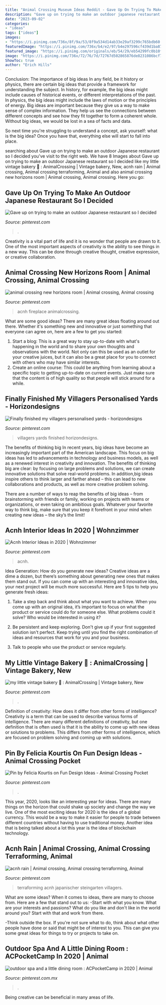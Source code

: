```yaml
---
title: "Animal Crossing Museum Ideas Reddit - Gave Up On Trying To Make An Outdoor Japanese Restaurant So I Decided"
description: "Gave up on trying to make an outdoor japanese restaurant so i decided"
date: "2023-09-02"
categories:
- "ideas"
tags: ["ideas"]
images:
- "https://i.pinimg.com/736x/8f/9a/53/8f9a534d14ab33e29af3299c765bdb60.jpg"
featuredImage: "https://i.pinimg.com/736x/b4/e2/97/b4e297596cf439d1ba87b59faf480b73.jpg"
featured_image: "https://i.pinimg.com/originals/eb/54/29/eb54299fc0b10f108467619ffc86c92e.jpg"
image: "https://i.pinimg.com/736x/72/76/7d/72767d502865876de8231086bcf79cc1.jpg"
ShowToc: true
author: "Erich Hills"
---
```



Conclusion: The importance of big ideas
In any field, be it history or physics, there are certain big ideas that provide a framework for understanding the subject. In history, for example, the big ideas might include causes of historical events, or different interpretations of the past. In physics, the big ideas might include the laws of motion or the principles of energy.
Big ideas are important because they give us a way to make sense of complex information. They help us see the connections between different concepts and see how they fit together to form a coherent whole. Without big ideas, we would be lost in a sea of facts and data.

So next time you're struggling to understand a concept, ask yourself: what is the big idea? Once you have that, everything else will start to fall into place.

	

		
searching about Gave up on trying to make an outdoor Japanese restaurant so I decided you've visit to the right web. We have 8 Images about Gave up on trying to make an outdoor Japanese restaurant so I decided like my little vintage bakery 🧁 : AnimalCrossing | Vintage bakery, New, acnh rain | Animal crossing, Animal crossing terraforming, Animal and also animal crossing new horizons room | Animal crossing, Animal crossing. Here you go:
		
    
## Gave Up On Trying To Make An Outdoor Japanese Restaurant So I Decided

<img loading=lazy src="https://i.pinimg.com/736x/cd/52/f2/cd52f2a8b0cd07bdae469d73098d4bdd.jpg" onerror="this.onerror=null;this.src='https://tse2.mm.bing.net/th?id=OIP.GODJnd0szDUNkxT3Fo73NQHaEK&amp;pid=15.1';" alt="Gave up on trying to make an outdoor Japanese restaurant so I decided">

_Source: pinterest.com_

>. 

	

Creativity is a vital part of life and it is no wonder that people are drawn to it. One of the most important aspects of creativity is the ability to see things in a new way. This can be done through creative thought, creative expression, or creative collaboration.

    
## Animal Crossing New Horizons Room | Animal Crossing, Animal Crossing

<img loading=lazy src="https://i.pinimg.com/736x/72/76/7d/72767d502865876de8231086bcf79cc1.jpg" onerror="this.onerror=null;this.src='https://tse3.mm.bing.net/th?id=OIP.so2v5WroxcYkWBUQunBJpQHaED&amp;pid=15.1';" alt="animal crossing new horizons room | Animal crossing, Animal crossing">

_Source: pinterest.com_

>acnh fireplace animalcrossing. 

	

What are some good ideas?
There are many great ideas floating around out there. Whether it's something new and innovative or just something that everyone can agree on, here are a few to get you started: 
1. Start a blog: This is a great way to stay up-to-date with what's happening in the world and to share your own thoughts and observations with the world. Not only can this be used as an outlet for your creative juices, but it can also be a great place for you to connect with others who may have similar interests. 
2. Create an online course: This could be anything from learning about a specific topic to getting up-to-date on current events. Just make sure that the content is of high quality so that people will stick around for a while. 

    
## Finally Finished My Villagers Personalised Yards - Horizondesigns

<img loading=lazy src="https://i.pinimg.com/736x/e8/29/5f/e8295f44133f96f011d91662db682986.jpg" onerror="this.onerror=null;this.src='https://tse2.mm.bing.net/th?id=OIP.BuImRZjnRga7iB0_cETK5gHaK_&amp;pid=15.1';" alt="Finally finished my villagers personalised yards - horizondesigns">

_Source: pinterest.com_

>villagers yards finished horizondesigns. 

	

The benefits of thinking big
In recent years, big ideas have become an increasingly important part of the American landscape. This focus on big ideas has led to advancements in technology and business models, as well as a renewed interest in creativity and innovation.
The benefits of thinking big are clear: by focusing on large problems and solutions, we can create innovative solutions that solve real-world problems. In addition,big ideas inspire others to think larger and farther ahead – this can lead to new collaborations and products, as well as more creative problem solving.

There are a number of ways to reap the benefits of big ideas – from brainstorming with friends or family, working on projects with teams or organizations, or even taking on ambitious goals. Whatever your favorite way to think big, make sure that you keep it forefront in your mind when creating new ideas – the sky’s the limit!

    
## Acnh Interior Ideas In 2020 | Wohnzimmer

<img loading=lazy src="https://i.pinimg.com/736x/8f/9a/53/8f9a534d14ab33e29af3299c765bdb60.jpg" onerror="this.onerror=null;this.src='https://tse1.mm.bing.net/th?id=OIP.fLT9UTTZyo4Q-oC6vl6lSQHaEN&amp;pid=15.1';" alt="Acnh Interior Ideas in 2020 | Wohnzimmer">

_Source: pinterest.com_

>acnh. 

	

Idea Generation: How do you generate new ideas?
Creative ideas are a dime a dozen, but there’s something about generating new ones that makes them stand out. If you can come up with an interesting and innovative idea, your next project will be much more successful. Here are 5 tips to help you generate fresh ideas:
1. Take a step back and think about what you want to achieve. When you come up with an original idea, it’s important to focus on what the product or service could do for someone else. What problems could it solve? Who would be interested in using it?

2. Be persistent and keep exploring. Don't give up if your first suggested solution isn't perfect. Keep trying until you find the right combination of ideas and resources that work for you and your business.

3. Talk to people who use the product or service regularly.

    
## My Little Vintage Bakery 🧁 : AnimalCrossing | Vintage Bakery, New

<img loading=lazy src="https://i.pinimg.com/originals/6b/aa/01/6baa01482213ddd7baa3deac09328a3b.png" onerror="this.onerror=null;this.src='https://tse4.mm.bing.net/th?id=OIP.3qnfRwQxMQTJvVeq5ibzNQHaEK&amp;pid=15.1';" alt="my little vintage bakery 🧁 : AnimalCrossing | Vintage bakery, New">

_Source: pinterest.com_

>. 

	

Definition of creativity: How does it differ from other forms of intelligence?
Creativity is a term that can be used to describe various forms of intelligence. There are many different definitions of creativity, but one definition that is often used is that it is the ability to come up with new ideas or solutions to problems. This differs from other forms of intelligence, which are focused on problem solving and coming up with solutions.

    
## Pin By Felicia Kourtis On Fun Design Ideas - Animal Crossing Pocket

<img loading=lazy src="https://i.pinimg.com/originals/eb/54/29/eb54299fc0b10f108467619ffc86c92e.jpg" onerror="this.onerror=null;this.src='https://tse4.mm.bing.net/th?id=OIP.x2h_jTs-h5gMdKQsTVWKggHaNK&amp;pid=15.1';" alt="Pin by Felicia Kourtis on Fun Design Ideas - Animal Crossing Pocket">

_Source: pinterest.com_

>. 

	

This year, 2020, looks like an interesting year for ideas. There are many things on the horizon that could shake up society and change the way we live. One of the most exciting ideas for 2020 is the idea of a global currency. This would be a way to make it easier for people to trade between different countries without having to use traditional money. Another idea that is being talked about a lot this year is the idea of blockchain technology.

    
## Acnh Rain | Animal Crossing, Animal Crossing Terraforming, Animal

<img loading=lazy src="https://i.pinimg.com/736x/b4/e2/97/b4e297596cf439d1ba87b59faf480b73.jpg" onerror="this.onerror=null;this.src='https://tse3.mm.bing.net/th?id=OIP.FRWG7s5Jw1y1L8mtQ21CKAHaEK&amp;pid=15.1';" alt="acnh rain | Animal crossing, Animal crossing terraforming, Animal">

_Source: pinterest.com_

>terraforming acnh japanischer steingarten villagers. 

	

What are some ideas?
When it comes to ideas, there are many to choose from. Here are a few that stand out to us:
-Start with what you know. What are your interests and passions? What do you like and don't like in the world around you? Start with that and work from there.

-Think outside the box. If you're not sure what to do, think about what other people have done or said that might be of interest to you. This can give you some great ideas for things to try or projects to take on.

    
## Outdoor Spa And A Little Dining Room : ACPocketCamp In 2020 | Animal

<img loading=lazy src="https://i.pinimg.com/originals/15/7a/d8/157ad84d4760c4bc967a70cabeaa0761.png" onerror="this.onerror=null;this.src='https://tse2.mm.bing.net/th?id=OIP.94Od7-lXARv1HO0RIt6EggHaFh&amp;pid=15.1';" alt="outdoor spa and a little dining room : ACPocketCamp in 2020 | Animal">

_Source: pinterest.com.mx_

>. 

	

Being creative can be beneficial in many areas of life.

